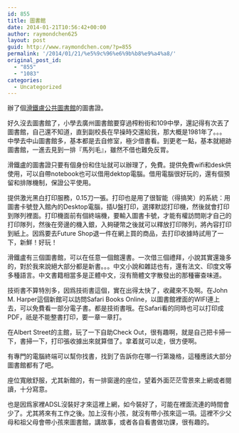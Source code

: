 ```yaml
---
id: 855
title: 圖書館
date: 2014-01-21T10:56:42+00:00
author: raymondchen625
layout: post
guid: http://www.raymondchen.com/?p=855
permalink: '/2014/01/21/%e5%9c%96%e6%9b%b8%e9%a4%a8/'
original_post_id:
  - "855"
  - "1083"
categories:
  - Uncategorized
---
```

辦了個[滑鐵盧公共圖書館](http://www.wpl.ca/)的圖書證。

好久沒去圖書館了，小學去廣州圖書館要穿過榨粉街和109中學，還記得有次丟了圖書館，自己還不知道，直到副校長在早操時交還給我，那大概是1981年了。。。中學去中山圖書館多，基本都是去自修室，極少借書看。到更老一點，基本就絕跡圖書館，一進去見到一排『馬列毛』，雖然不借也難免反胃。

滑鐵盧的圖書證只要有個身份和住址就可以辦理了，免費。提供免費wifi和desk供使用，可以自帶notebook也可以借用dektop電腦。借用電腦很好玩的，還有個預留和排隊機制，保證公平使用。

提供激光黑白打印服務，0.15刀一張。打印也是用了很智能（得搞笑）的系統：用圖書卡號登入館內的Desktop電腦，插U盤打印，選擇默認打印機，然後就會打印到隊列裡面。打印機面前有個終端機，要輸入圖書卡號，才能有權訪問剛才自己的打印隊列，然後在旁邊的機入銀，入夠硬幣之後就可以釋放打印隊列，將內容打印到紙上。因爲要去Future Shop退一件在網上買的商品，去打印收據時試用了一下，新鮮！好玩！

滑鐵盧有三個圖書館，可以在任意一個館還書。一次借三個禮拜，小說其實還幾多的，對於我來說絕大部分都是新書。。。中文小說和雜誌也有，還有法文、印度文等多種語言。中文書籍相當多是正體中文，沒有簡體文字散發出的那種審查味道。

技術書不算特別多，因爲技術書這個，實在出得太快了，收藏來不及啊。在John M. Harper這個新館可以訪問Safari Books Online，以圖書館裡面的WIFI連上去，可以免費看一部分電子書。都是技術書哦。在Safari看的同時也可以打印成PDF，祇是不能整書打印，要一章一章打。

在Albert Street的主館，玩了一下自助Check Out，很有趣啊，就是自己把卡掃一下，書掃一下，打印張收據出來就算借了。拿着就可以走，很方便啊。

有專門的電腦終端可以幫你找書，找到了告訴你在哪一行第幾格，這種應該大部分圖書館都有了吧。

座位寬敞舒服，尤其新館的，有一排窗邊的座位，望着外面茫茫雪景來上網或者閱讀，十分寫意。

也是因爲家裡ADSL沒裝好才來這裡上網，如今裝好了，可能在裡面流連的時間會少了。尤其將來有工作之後。加上沒有小孩，就沒有帶小孩來這一項。這裡不少父母和祖父母會帶小孩來圖書館，講故事，或者各自看書做功課，很有趣的。